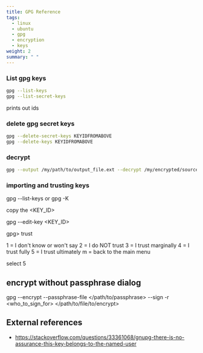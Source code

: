 ```yaml
---
title: GPG Reference
tags: 
  - linux
  - ubuntu
  - gpg
  - encryption
  - keys
weight: 2
summary: " "
---
```


### List gpg keys

```bash
gpg --list-keys
gpg --list-secret-keys
```

prints out ids

### delete gpg secret keys

```bash
gpg --delete-secret-keys KEYIDFROMABOVE
gpg --delete-keys KEYIDFROMABOVE
```

### decrypt

```bash
gpg --output /my/path/to/output_file.ext --decrypt /my/encrypted/source/file.gpg
```

### importing and trusting keys

gpg --list-keys
or
gpg -K

copy the <KEY_ID>

gpg --edit-key <KEY_ID>

gpg> trust

  1 = I don't know or won't say
  2 = I do NOT trust
  3 = I trust marginally
  4 = I trust fully
  5 = I trust ultimately
  m = back to the main menu

select 5

## encrypt without passphrase dialog

gpg --encrypt --passphrase-file </path/to/passphrase> --sign -r <who_to_sign_for> </path/to/file/to/encrypt>

## External references

* <https://stackoverflow.com/questions/33361068/gnupg-there-is-no-assurance-this-key-belongs-to-the-named-user>
